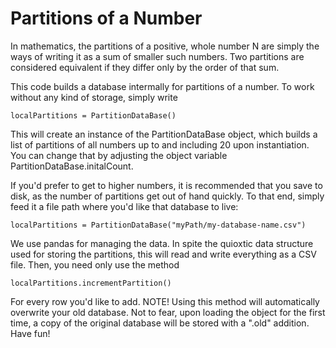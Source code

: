 # Partitions of a Number

In mathematics, the partitions of a positive, whole number N are simply the ways of writing it as a sum of smaller such numbers. Two partitions are considered equivalent if they differ only by the order of that sum.

This code builds a database intermally for partitions of a number. To work without any kind of storage, simply write
``` 
localPartitions = PartitionDataBase()

```
This will create an instance of the PartitionDataBase object, which builds a list of partitions of all numbers up to and including 20 upon instantiation. You can change that by adjusting the object variable PartitionDataBase.initalCount.

If you'd prefer to get to higher numbers, it is recommended that you save to disk, as the number of partitions get out of hand quickly. To that end, simply feed it a file path where you'd like that database to live:

``` 
localPartitions = PartitionDataBase("myPath/my-database-name.csv")

```
We use pandas for managing the data. In spite the quioxtic data structure used for storing the partitions, this will read and write everything as a CSV file. Then, you need only use the method

```
localPartitions.incrementPartition()
```
For every row you'd like to add. NOTE! Using this method will automatically overwrite your old database. Not to fear, upon loading the object for the first time, a copy of the original database will be stored with a ".old" addition. Have fun!

